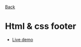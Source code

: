 [Back](https://github.com/seanedw1/Portfolio/tree/master/FrontEnd)

# Html & css footer

* [Live demo](https://seanedw1.github.io/Portfolio/FrontEnd/footer/index.html)
